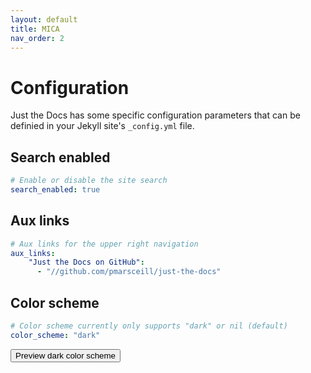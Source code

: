 ```yaml
---
layout: default
title: MICA
nav_order: 2
---
```


# Configuration

Just the Docs has some specific configuration parameters that can be definied in your Jekyll site's `_config.yml` file.

## Search enabled

```yml
# Enable or disable the site search
search_enabled: true
```

## Aux links

```yml
# Aux links for the upper right navigation
aux_links:
    "Just the Docs on GitHub":
      - "//github.com/pmarsceill/just-the-docs"
```

## Color scheme

```yml
# Color scheme currently only supports "dark" or nil (default)
color_scheme: "dark"
```
<button class="btn js-toggle-dark-mode">Preview dark color scheme</button>

<script>
const toggleDarkMode = document.querySelector('.js-toggle-dark-mode')
const cssFile = document.querySelector('[rel="stylesheet"]')
const originalCssRef = cssFile.getAttribute('href')
const darkModeCssRef = originalCssRef.replace('just-the-docs.css', 'dark-mode-preview.css')

addEvent(toggleDarkMode, 'click', function(){
if (cssFile.getAttribute('href') === originalCssRef) {
cssFile.setAttribute('href', darkModeCssRef)
} else {
cssFile.setAttribute('href', originalCssRef)
}
})
</script>

